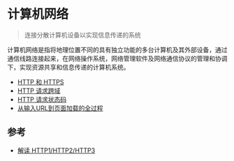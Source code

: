 # 计算机网络

> 连接分散计算机设备以实现信息传递的系统

计算机网络是指将地理位置不同的具有独立功能的多台计算机及其外部设备，通过通信线路连接起来，在网络操作系统，网络管理软件及网络通信协议的管理和协调下，实现资源共享和信息传递的计算机系统。

- [HTTP 和 HTTPS](./HTTP%20和%20HTTPS.md)
- [HTTP 请求跨域](./CORS.md)
- [HTTP 请求状态码](./Status%20Code.md)
- [从输入URL到页面加载的全过程](./从输入URL到页面加载的全过程.md)

## 参考

- [解读 HTTP1/HTTP2/HTTP3](https://juejin.cn/post/6995109407545622542)

